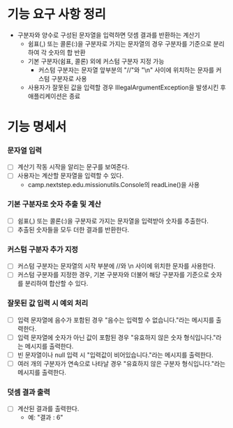 # 기능 요구 사항 정리
- 구분자와 양수로 구성된 문자열을 입력하면 덧셈 결과를 반환하는 계산기
  - 쉼표(,) 또는 콜론(:)을 구분자로 가지는 문자열의 경우 구분자를 기준으로 분리하여 각 숫자의 합 반환
  - 기본 구분자(쉼표, 콜론) 외에 커스텀 구분자 지정 가능
    - 커스텀 구분자는 문자열 앞부분의 "//"와 "\n" 사이에 위치하는 문자를 커스텀 구분자로 사용
  - 사용자가 잘못된 값을 입력할 경우 IllegalArgumentException을 발생시킨 후 애플리케이션은 종료

# 기능 명세서
### 문자열 입력
- [ ] 계산기 작동 시작을 알리는 문구를 보여준다.
- [ ] 사용자는 계산할 문자열을 입력할 수 있다.
  - camp.nextstep.edu.missionutils.Console의 readLine()을 사용

### 기본 구분자로 숫자 추출 및 계산
- [ ] 쉼표(,) 또는 콜론(:)을 구분자로 가지는 문자열을 입력받아 숫자를 추출한다. 
- [ ] 추출된 숫자들을 모두 더한 결과를 반환한다.

### 커스텀 구분자 추가 지정
- [ ] 커스텀 구분자는 문자열의 시작 부분에 //와 \n 사이에 위치한 문자를 사용한다.
- [ ] 커스텀 구분자를 지정한 경우, 기본 구분자와 더불어 해당 구분자를 기준으로 숫자를 분리하여 합산할 수 있다.

### 잘못된 값 입력 시 예외 처리
- [ ] 입력 문자열에 음수가 포함된 경우 "음수는 입력할 수 없습니다."라는 메시지를 출력한다.
- [ ] 입력 문자열에 숫자가 아닌 값이 포함된 경우 "유효하지 않은 숫자 형식입니다."라는 메시지를 출력한다.
- [ ] 빈 문자열이나 null 입력 시 "입력값이 비어있습니다."라는 메시지를 출력한다.
- [ ] 여러 개의 구분자가 연속으로 나타날 경우 "유효하지 않은 구분자 형식입니다."라는 메시지를 출력한다.

### 덧셈 결과 출력
- [ ] 계산된 결과를 출력한다.
  - 예: "결과 : 6"